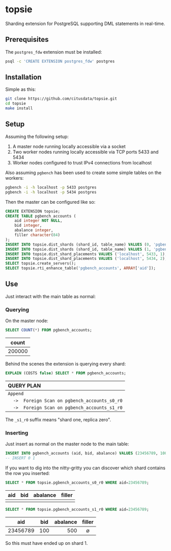 # topsie

Sharding extension for PostgreSQL supporting DML statements in real-time.

## Prerequisites

The `postgres_fdw` extension must be installed:

```sh
psql -c 'CREATE EXTENSION postgres_fdw' postgres
```

## Installation

Simple as this:

```sh
git clone https://github.com/citusdata/topsie.git
cd topsie
make install
```

## Setup

Assuming the following setup:

  1. A master node running locally accessible via a socket
  2. Two worker nodes running locally accessible via TCP ports 5433 and 5434
  3. Worker nodes configured to trust IPv4 connections from localhost

Also assuming `pgbench` has been used to create some simple tables on the workers:

```sh
pgbench -i -h localhost -p 5433 postgres
pgbench -i -h localhost -p 5434 postgres
```

Then the master can be configured like so:

```sql
CREATE EXTENSION topsie;
CREATE TABLE pgbench_accounts (
    aid integer NOT NULL,
    bid integer,
    abalance integer,
    filler character(84)
);
INSERT INTO topsie.dist_shards (shard_id, table_name) VALUES (0, 'pgbench_accounts');
INSERT INTO topsie.dist_shards (shard_id, table_name) VALUES (1, 'pgbench_accounts');
INSERT INTO topsie.dist_shard_placements VALUES ('localhost', 5433, 1);
INSERT INTO topsie.dist_shard_placements VALUES ('localhost', 5434, 2);
SELECT topsie.create_servers();
SELECT topsie.rti_enhance_table('pgbench_accounts', ARRAY['aid']);
```

## Use

Just interact with the main table as normal:

### Querying

On the master node:

```sql
SELECT COUNT(*) FROM pgbench_accounts;
```

|count |
|:----:|
|200000|

Behind the scenes the extension is querying every shard:

```sql
EXPLAIN (COSTS false) SELECT * FROM pgbench_accounts;
```
|                  QUERY PLAN                  |
|:---------------------------------------------|
|`Append`                                      |
|`  ->  Foreign Scan on pgbench_accounts_s0_r0`|
|`  ->  Foreign Scan on pgbench_accounts_s1_r0`|

The `_s1_r0` suffix means "shard one, replica zero".

### Inserting

Just insert as normal on the master node to the main table:

```sql
INSERT INTO pgbench_accounts (aid, bid, abalance) VALUES (23456789, 100, 500.00);
-- INSERT 0 1
```

If you want to dig into the nitty-gritty you can discover which shard contains
the row you inserted:


```sql
SELECT * FROM topsie.pgbench_accounts_s0_r0 WHERE aid=23456789;
```

|aid|bid|abalance|filler|
|---|---|--------|------|
|   |   |        |      |

```sql
SELECT * FROM topsie.pgbench_accounts_s1_r0 WHERE aid=23456789;
```

|aid     |bid|abalance|filler|
|:------:|:-:|-------:|:----:|
|23456789|100|500     |∅     |

So this must have ended up on shard 1.
